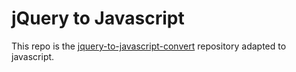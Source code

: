 # jQuery to Javascript

This repo is the [jquery-to-javascript-convert](https://github.com/tayfunerbilen/jquery-to-javascript-convert) repository adapted to javascript.
